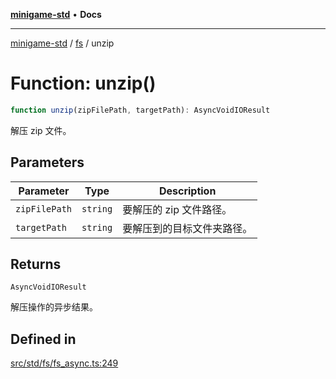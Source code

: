 [**minigame-std**](../../../README.md) • **Docs**

***

[minigame-std](../../../README.md) / [fs](../README.md) / unzip

# Function: unzip()

```ts
function unzip(zipFilePath, targetPath): AsyncVoidIOResult
```

解压 zip 文件。

## Parameters

| Parameter | Type | Description |
| ------ | ------ | ------ |
| `zipFilePath` | `string` | 要解压的 zip 文件路径。 |
| `targetPath` | `string` | 要解压到的目标文件夹路径。 |

## Returns

`AsyncVoidIOResult`

解压操作的异步结果。

## Defined in

[src/std/fs/fs\_async.ts:249](https://github.com/JiangJie/minigame-std/blob/d5a0bd55450bd8f6d3ddbc9f604a3e15ebaebf6d/src/std/fs/fs_async.ts#L249)
